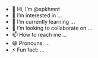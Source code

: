 - 👋 Hi, I’m @spkhmnt
- 👀 I’m interested in ...
- 🌱 I’m currently learning ...
- 💞️ I’m looking to collaborate on ...
- 📫 How to reach me ...
- 😄 Pronouns: ...
- ⚡ Fun fact: ...

<!---
spkhmnt/spkhmnt is a ✨ special ✨ repository because its `README.md` (this file) appears on your GitHub profile.
You can click the Preview link to take a look at your changes.
--->
